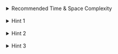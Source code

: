 <br>
<details class="hint-accordion">  
    <summary>Recommended Time & Space Complexity</summary>
    <p>
    You should aim for a solution with <code>O(V + E)</code> time and <code>O(V + E)</code> space, where <code>V</code> is the number of courses (nodes) and <code>E</code> is the number of prerequisites (edges).
    </p>
</details>

<br>
<details class="hint-accordion">  
    <summary>Hint 1</summary>
    <p>
    Consider the problem as a graph where courses represent the nodes, and <code>prerequisite[i] = [a, b]</code> represents a directed edge from <code>a</code> to <code>b</code>. We need to determine whether the graph contains a cycle. Why? Because if there is a cycle, it is impossible to complete the courses involved in the cycle. Can you think of an algorithm to detect a cycle in a graph and also find the valid ordering if a cycle doesn't exist?
    </p>
</details>

<br>
<details class="hint-accordion">  
    <summary>Hint 2</summary>
    <p>
    We can use DFS to detect a cycle in a graph. However, we also need to find the valid ordering of the courses, which can also be achieved using DFS. Alternatively, we can use the Topological Sort algorithm to find the valid ordering in this directed graph, where the graph must be acyclic to complete all the courses, and the prerequisite of a course acts as the parent node of that course. How would you implement this? 
    </p>
</details>

<br>
<details class="hint-accordion">  
    <summary>Hint 3</summary>
    <p>
    We compute the indegrees of all the nodes. Then, we perform a BFS starting from the nodes that have no parents (<code>indegree[node] == 0</code>). At each level, we traverse these nodes, decrement the indegree of their child nodes, and append those child nodes to the queue if their indegree becomes <code>0</code>. We only append nodes whose indegree is <code>0</code> or becomes <code>0</code> during the BFS to our result array. If the length of the result array is not equal to the number of courses, we return an empty array.
    </p>
</details>